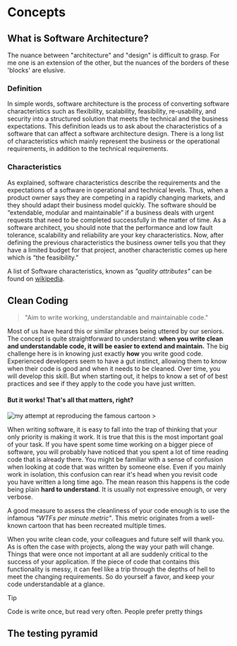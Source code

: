 # Concepts

## What is Software Architecture?

The nuance between "architecture" and "design" is difficult to grasp.
For me one is an extension of the other, but the nuances of the borders of these 'blocks' are elusive.

### Definition

In simple words, software architecture is the process of converting software characteristics such as flexibility, scalability, feasibility,
re-usability, and security into a structured solution that meets the technical and the business expectations. This definition leads us to
ask about the characteristics of a software that can affect a software architecture design. There is a long list of characteristics which
mainly represent the business or the operational requirements, in addition to the technical requirements.

### Characteristics

As explained, software characteristics describe the requirements and the expectations of a software in operational and technical levels.
Thus, when a product owner says they are competing in a rapidly changing markets, and they should adapt their business model quickly. The
software should be “extendable, modular and maintainable” if a business deals with urgent requests that need to be completed successfully in
the matter of time. As a software architect, you should note that the performance and low fault tolerance, scalability and reliability are
your key characteristics. Now, after defining the previous characteristics the business owner tells you that they have a limited budget for
that project, another characteristic comes up here which is “the feasibility.”

A list of Software characteristics, known as _"quality attributes"_ can be found
on [wikipedia](https://en.wikipedia.org/wiki/List_of_system_quality_attributes).


## Clean Coding

> "Aim to write working, understandable and maintainable code."

Most of us have heard this or similar phrases being uttered by our seniors.
The concept is quite straightforward to understand: **when you write clean and understandable code, it will be easier to extend and 
maintain.**
The big challenge here is in knowing just exactly **how** you write good code.
Experienced developers seem to have a gut instinct, allowing them to know when their code is good and when it needs to be cleaned.
Over time, you will develop this skill. But when starting out, it helps to know a set of of best practices and see if they apply to the code
you have just written.

#### But it works! That's all that matters, right?

![my attempt at reproducing the famous cartoon >](./wtf_per_minute.png ":size=480")

When writing software, it is easy to fall into the trap of thinking that your only priority is making it work.
It is true that this is the most important goal of your task. If you have spent some time working on a bigger piece of software, you will
probably have noticed that you spent a lot of time reading code that is already there.
You might be familiar with a sense of confusion when looking at code that was written by someone else. Even if you mainly work in isolation,
this confusion can rear it's head when you revisit code you have written a long time ago.
The mean reason this happens is the code being plain **hard to understand**. It is usually not expressive enough, or very verbose.

A good measure to assess the cleanliness of your code enough is to use the infamous _"WTFs per minute metric"_.
This metric originates from a well-known cartoon that has been recreated multiple times.

When you write clean code, your colleagues and future self will thank you. As is often the case with projects, along the way your path will
change.
Things that were once not important at all are suddenly critical to the success of your application. If the piece of code that contains this
functionality is messy,
it can feel like a trip through the depths of hell to meet the changing requirements. So do yourself a favor, and keep your code
understandable at a glance.

> [!TIP]
> Code is write once, but read very often.
> People prefer pretty things


## The testing pyramid

